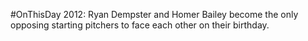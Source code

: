 #OnThisDay 2012: Ryan Dempster and Homer Bailey become the only opposing starting pitchers to face each other on their birthday.